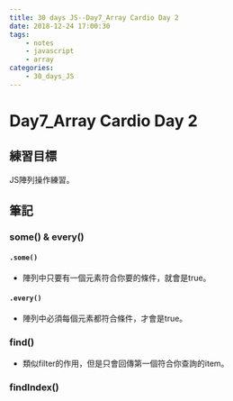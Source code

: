 ```yaml
---
title: 30 days JS--Day7_Array Cardio Day 2
date: 2018-12-24 17:00:30
tags:
    - notes
    - javascript
    - array
categories:
    - 30_days_JS
---
```

# Day7_Array Cardio Day 2

## 練習目標

JS陣列操作練習。

## 筆記

### some() & every()

#### ``.some()``

- 陣列中只要有一個元素符合你要的條件，就會是true。

#### ``.every()``

- 陣列中必須每個元素都符合條件，才會是true。

### find()

- 類似filter的作用，但是只會回傳第一個符合你查詢的item。

### findIndex()